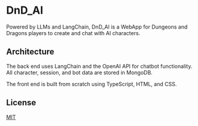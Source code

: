 # DnD_AI

Powered by LLMs and LangChain, DnD_AI is a WebApp for Dungeons and Dragons players to create and chat with AI characters.

## Architecture

The back end uses LangChain and the OpenAI API for chatbot functionality. All character, session, and bot data are stored in MongoDB.

The front end is built from scratch using TypeScript, HTML, and CSS.

## License

[MIT](https://choosealicense.com/licenses/mit/)

